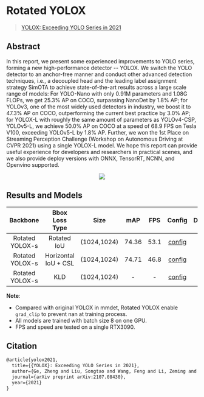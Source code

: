 # Rotated YOLOX

> [YOLOX: Exceeding YOLO Series in 2021](https://arxiv.org/abs/2107.08430)

<!-- [ALGORITHM] -->

## Abstract

In this report, we present some experienced improvements to YOLO series, forming a new high-performance detector --
YOLOX. We switch the YOLO detector to an anchor-free manner and conduct other advanced detection techniques, i.e., a
decoupled head and the leading label assignment strategy SimOTA to achieve state-of-the-art results across a large scale
range of models: For YOLO-Nano with only 0.91M parameters and 1.08G FLOPs, we get 25.3% AP on COCO, surpassing NanoDet
by 1.8% AP; for YOLOv3, one of the most widely used detectors in industry, we boost it to 47.3% AP on COCO,
outperforming the current best practice by 3.0% AP; for YOLOX-L with roughly the same amount of parameters as
YOLOv4-CSP, YOLOv5-L, we achieve 50.0% AP on COCO at a speed of 68.9 FPS on Tesla V100, exceeding YOLOv5-L by 1.8% AP.
Further, we won the 1st Place on Streaming Perception Challenge (Workshop on Autonomous Driving at CVPR 2021) using a
single YOLOX-L model. We hope this report can provide useful experience for developers and researchers in practical
scenes, and we also provide deploy versions with ONNX, TensorRT, NCNN, and Openvino supported.

<div align=center>
<img src="https://user-images.githubusercontent.com/40661020/144001736-9fb303dd-eac7-46b0-ad45-214cfa51e928.png"/>
</div>

## Results and Models

|    Backbone     |    Bbox Loss Type    |    Size     |  mAP  | FPS  |                      Config                       | Download |
| :-------------: | :------------------: | :---------: | :---: | :--: | :-----------------------------------------------: | :------: |
| Rotated YOLOX-s |     Rotated IoU      | (1024,1024) | 74.36 | 53.1 |   [config](./rotated_yolox_s_300e_dota_le90.py)   |    -     |
| Rotated YOLOX-s | Horizontal IoU + CSL | (1024,1024) | 74.71 | 46.8 | [config](./rotated_yolox_s_csl_300e_dota_le90.py) |    -     |
| Rotated YOLOX-s |         KLD          | (1024,1024) |   -   |  -   | [config](./rotated_yolox_s_kld_300e_dota_le90.py) |    -     |

**Note**:

- Compared with original YOLOX in mmdet, Rotated YOLOX enable `grad_clip` to prevent nan at training process.
- All models are trained with batch size 8 on one GPU.
- FPS and speed are tested on a single RTX3090.

## Citation

```latex
@article{yolox2021,
  title={{YOLOX}: Exceeding YOLO Series in 2021},
  author={Ge, Zheng and Liu, Songtao and Wang, Feng and Li, Zeming and Sun, Jian},
  journal={arXiv preprint arXiv:2107.08430},
  year={2021}
}
```
